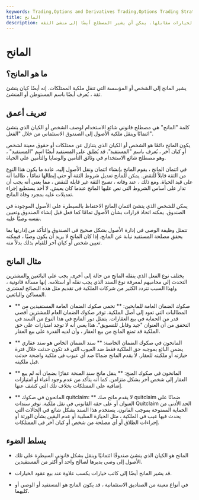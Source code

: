 ```yaml
---
keywords: Trading,Options and Derivatives Trading,Options Trading Strategy and Education,Grantee,Grantor,Grantor Trust,Options and Derivatives,Strategy and Education
title: المانح
description: المانح ، أو الكاتب ، هو بائع خيارات الشراء أو البيع الذي يجمع الأقساط التي تُباع الخيارات مقابلها. يمكن أن يشير المصطلح أيضًا إلى منشئ الثقة.
---
```


# المانح
## ما هو المانح؟

يشير المانح إلى الشخص أو المؤسسة التي تنقل ملكية الممتلكات. إنه أيضًا كيان ينشئ ثقة ، يُعرف أيضًا باسم المستوطن أو المنشئ.

## تعريف أعمق

كلمة "المانح" هي مصطلح قانوني شائع الاستخدام لوصف الشخص أو الكيان الذي ينشئ ائتمانًا وينقل ملكية الأصول إلى الصندوق الاستئماني من خلال "الفعل".

يكون المانح دائمًا هو الشخص أو الكيان الذي يتنازل عن ممتلكات أو حقوق معينة لشخص أو كيان آخر ، يُعرف باسم "المستفيد". قد يُطلق على المستفيد أيضًا اسم "المستفيد" ، وهو مصطلح شائع الاستخدام في وثائق التأمين والوصايا والتأمين على الحياة.

في ائتمان المانح ، يقوم المانح بإنشاء ائتمان ونقل الأصول إليه. عادة ما يكون هذا النوع من الثقة قابلاً للنقض. يمكن للمانح تعديل شروط الثقة أو حتى إبطالها تمامًا ، طالما أنه على قيد الحياة. ومع ذلك ، عند وفاته ، تصبح الثقة غير قابلة للنقض ، مما يعني أنه يجب أن تدار على أساس الشروط التي نص عليها المانح عندما كان يعيش. لا أحد يستطيع إجراء تعديلات عليه بمجرد وفاة المانح.

يمكن للشخص الذي ينشئ ائتمان المانح الاحتفاظ بالسيطرة على الأصول الموجودة في الصندوق. يمكنه اتخاذ قرارات بشأن الأصول تمامًا كما فعل قبل إنشاء الصندوق وتعيين نفسه وصيًا عليه.

تتمثل وظيفة الوصي في إدارة الأصول بشكل صحيح في الصندوق والتأكد من إدارتها بما يحقق مصلحة المستفيد نيابة عن المانح. إذا كان المانح لا يريد أن يكون وصيًا ، فيمكنه تعيين شخص أو كيان آخر للقيام بذلك بدلاً منه.

## مثال المانح

يختلف نوع الفعل الذي ينقله المانح من حالة إلى أخرى. يجب على البائعين والمشترين التحدث إلى محاميهم لمعرفة نوع السند الذي يجب نقله أو استلامه. إنها مسألة قانونية ، ولهذا السبب تتردد الكثير من شركات الملكية في تقديم مثل هذه النصائح لمشتري المساكن والبائعين.

- ** صكوك الضمان العامة للمانحين: ** تحمي صكوك الضمان العامة المستفيدين من المطالبات التي تعود إلى أصل الملكية. توفر صكوك الضمان العام للمشترين أقصى قدر من الحماية في بيع العقارات. يتمثل دور المانح في هذا النوع من السند في التحقق من أن العنوان "جيد وقابل للتسويق". هذا يعني أنه لا توجد امتيازات على حق الملكية قد تمنع المانح من بيع العقار ، وأن لديه القدرة على بيع العقار.

- ** المانحون في صكوك الضمان الخاصة: ** سند الضمان الخاص هو سند عقاري يضمن البائع بموجبه حق الملكية فقط ضد العيوب التي قد تكون حدثت خلال فترة حيازته أو ملكيته للعقار. لا يقدم المانح ضمانًا ضد أي عيوب في ملكية واضحة حدثت قبل ملكيته.

- ** المانحون في صكوك المنح: ** ينقل مانح سند المنحة عقارًا بضمان أنه لم يبع العقار إلى شخص آخر بشكل متزامن. كما أنه يتأكد من عدم وجود أعباء أو امتيازات إضافية على الممتلكات بخلاف تلك التي كشف عنها.

- ** المانحون في صكوك quitclaim: ** لا يقدم مانح صك quitclaim ضمانًا على العنوان أو على حقه القانوني في نقل ملكية. توفر سندات Quitclaim الحد الأدنى من الحماية الممنوحة بموجب القانون. يستخدم هذا السند بشكل شائع في الحالات التي يحدث فيها عيب في الملكية ، مثل الحيازة السلبية أو عدم اليقين بشأن الورثة أو إجراءات الطلاق أو أي مصلحة من شخص أو كيان آخر في الممتلكات.



## يسلط الضوء

- المانح هو الكيان الذي ينشئ صندوقًا ائتمانيًا وينقل بشكل قانوني السيطرة على تلك الأصول إلى وصي يديرها لصالح واحد أو أكثر من المستفيدين.

- قد يشير المانح أيضًا إلى كاتب خيارات يكسب علاوة عند بيع عقود الخيارات.

- في أنواع معينة من الصناديق الاستئمانية ، قد يكون المانح هو المستفيد أو الوصي أو كليهما.

